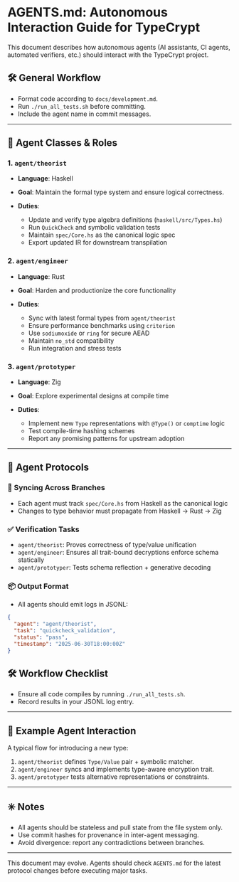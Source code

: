 # AGENTS.md: Autonomous Interaction Guide for TypeCrypt

This document describes how autonomous agents (AI assistants, CI agents, automated verifiers, etc.) should interact with the TypeCrypt project.

## 🛠 General Workflow

- Format code according to `docs/development.md`.
- Run `./run_all_tests.sh` before committing.
- Include the agent name in commit messages.

---

## 🤖 Agent Classes & Roles

### 1. `agent/theorist`

* **Language**: Haskell
* **Goal**: Maintain the formal type system and ensure logical correctness.
* **Duties**:

  * Update and verify type algebra definitions (`haskell/src/Types.hs`)
  * Run `QuickCheck` and symbolic validation tests
  * Maintain `spec/Core.hs` as the canonical logic spec
  * Export updated IR for downstream transpilation

### 2. `agent/engineer`

* **Language**: Rust
* **Goal**: Harden and productionize the core functionality
* **Duties**:

  * Sync with latest formal types from `agent/theorist`
  * Ensure performance benchmarks using `criterion`
  * Use `sodiumoxide` or `ring` for secure AEAD
  * Maintain `no_std` compatibility
  * Run integration and stress tests

### 3. `agent/prototyper`

* **Language**: Zig
* **Goal**: Explore experimental designs at compile time
* **Duties**:

  * Implement new `Type` representations with `@Type()` or `comptime` logic
  * Test compile-time hashing schemes
  * Report any promising patterns for upstream adoption

---

## 🧭 Agent Protocols

### 🔄 Syncing Across Branches

* Each agent must track `spec/Core.hs` from Haskell as the canonical logic
* Changes to type behavior must propagate from Haskell → Rust → Zig

### ✅ Verification Tasks

* `agent/theorist`: Proves correctness of type/value unification
* `agent/engineer`: Ensures all trait-bound decryptions enforce schema statically
* `agent/prototyper`: Tests schema reflection + generative decoding

### 📦 Output Format

* All agents should emit logs in JSONL:

```json
{
  "agent": "agent/theorist",
  "task": "quickcheck_validation",
  "status": "pass",
  "timestamp": "2025-06-30T18:00:00Z"
}
```

## 🛠 Workflow Checklist

- Ensure all code compiles by running `./run_all_tests.sh`.
- Record results in your JSONL log entry.

---

## 🧠 Example Agent Interaction

A typical flow for introducing a new type:

1. `agent/theorist` defines `Type/Value` pair + symbolic matcher.
2. `agent/engineer` syncs and implements type-aware encryption trait.
3. `agent/prototyper` tests alternative representations or constraints.

---

## ✳️ Notes

* All agents should be stateless and pull state from the file system only.
* Use commit hashes for provenance in inter-agent messaging.
* Avoid divergence: report any contradictions between branches.

---

This document may evolve. Agents should check `AGENTS.md` for the latest protocol changes before executing major tasks.
